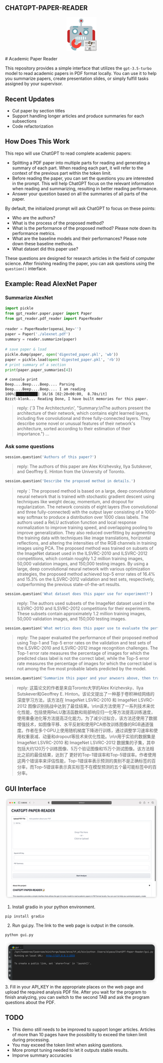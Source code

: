 ## CHATGPT-PAPER-READER

<p align="center">
  <img src="./img/robot.png" width="100">
</p>
# Academic Paper Reader

This repository provides a simple interface that utilizes the `gpt-3.5-turbo` model to read academic papers in PDF format locally. You can use it to help you summarize papers, create presentation slides, or simply fulfill tasks assigned by your supervisor.

## Recent Updates
- Cut paper by section titles
- Support handling longer articles and produce summaries for each subsections
- Code refactorization

## How Does This Work

This repo will use ChatGPT to read complete academic papers:

- Splitting a PDF paper into multiple parts for reading and generating a summary of each part. When reading each part, it will refer to the context of the previous part within the token limit.
- Before reading the paper, you can set the questions you are interested in the prompt. This will help ChatGPT focus on the relevant information when reading and summarizing, resulting in better reading performance.
- Answer your question based on all the summaries of all parts of the paper.

By default, the initialized prompt will ask ChatGPT to focus on these points:
- Who are the authors?
- What is the process of the proposed method?
- What is the performance of the proposed method? Please note down its performance metrics.
- What are the baseline models and their performances? Please note down these baseline methods.
- What dataset did this paper use?

These questions are designed for research articles in the field of computer science. After finishing reading the paper, you can ask questions using the `question()` interface.

## Example: Read AlexNet Paper

### Summarize AlexNet
```python
import pickle
from gpt_reader.paper.paper import Paper
from gpt_reader.pdf_reader import PaperReader

reader = PaperReader(openai_key='')
paper = Paper('./alexnet.pdf')
summary = reader.summarize(paper)

# save paper & load
pickle.dump(paper, open('digested_paper.pkl', 'wb'))
paper = pickle.load(open('digested_paper.pkl', 'rb'))
# print summary of a section
print(paper.paper_summaries[4])
```

```
# console print
Beep....Beep....Beep.... Parsing
Beep....Beep....Beep.... I am reading
100%|██████████| 16/16 [02:20<00:00,  8.78s/it]
Bzzzt-klonk... Reading Done, I have built memories for this paper.
```

> reply: ('3 The Architecture\n', "Summary:\nThe authors present the architecture of their network, which contains eight learned layers, including five convolutional and three fully-connected layers. They describe some novel or unusual features of their network's architecture, sorted according to their estimation of their importance.")
  ...


### Ask some questions

```python
session.question('Authors of this paper?')
```

> reply: The authors of this paper are Alex Krizhevsky, Ilya Sutskever, and Geoffrey E. Hinton from the University of Toronto.


```python
session.question('Describe the proposed method in details.')
```

> reply：The proposed method is based on a large, deep convolutional neural network that is trained with stochastic gradient descent using techniques like weight decay, momentum, and dropout for regularization.  The network consists of eight layers (five convolutional and three fully-connected) with the output layer consisting of a 1000-way softmax to produce a distribution over 1000 class labels.  The authors used a ReLU activation function and local response normalization to improve training speed, and overlapping pooling to improve generalization.  They also reduced overfitting by augmenting the training data with techniques like image translations, horizontal reflections, and altering the intensities of the RGB channels in training images using PCA.  The proposed method was trained on subsets of the ImageNet dataset used in the ILSVRC-2010 and ILSVRC-2012 competitions, which contain roughly 1.2 million training images, 50,000 validation images, and 150,000 testing images. By using a large, deep convolutional neural network with various optimization strategies, the proposed method achieved top-5 error rates of 16.4% and 15.3% on the ILSVRC-2012 validation and test sets, respectively, outperforming the previous state-of-the-art results.
> 

```python
session.question('What dataset does this paper use for experiment?')
```

> reply: The authors used subsets of the ImageNet dataset used in the ILSVRC-2010 and ILSVRC-2012 competitions for their experiments. These subsets contain approximately 1.2 million training images, 50,000 validation images, and 150,000 testing images.

```python
session.question('What metrics does this paper use to evaluate the performace?')
```

> reply: The paper evaluated the performance of their proposed method using Top-1 and Top-5 error rates on the validation and test sets of the ILSVRC-2010 and ILSVRC-2012 image recognition challenges. The Top-1 error rate measures the percentage of images for which the predicted class label is not the correct label, while the Top-5 error rate measures the percentage of images for which the correct label is not among the five most probable labels predicted by the model.

```python
session.question('Summarize this paper and your anwsers above, then translate the result into Chinese')
```
> reply: 这篇论文的作者是来自Toronto大学的Alex Krizhevsky、Ilya Sutskever和Geoffrey E. Hinton。该论文提出了一种基于卷积神经网络的深度学习方法，该方法在 ImageNet LSVRC-2010 和 ImageNet LSVRC-2012 图像识别挑战中达到了最佳结果。\n\n该方法使用了一系列技术来优化性能，包括使用ReLU激活函数和局部响应归一化等方法提高训练速度，使用重叠池化等方法提高泛化能力。为了减少过拟合，该方法还使用了数据增强技术，如图像平移、水平反射和使用PCA修改训练图像的RGB通道强度。作者在多个GPU上使用随机梯度下降进行训练，通过调整学习速率和使用权重衰减、动量和dropout等技术来优化性能。\n\n用于实验的数据集是 ImageNet LSVRC-2010 和 ImageNet LSVRC-2012 数据集的子集，其中包括大约120万个训练图像、5万个验证图像和15万个测试图像。该方法相比之前的最佳结果，达到了 更好的Top-1错误率和Top-5错误率。作者使用这两个错误率来评估性能，Top-1错误率表示预测的类别不是正确标签的百分率，而Top-5错误率表示真实标签不在模型预测的五个最可能标签中的百分率。

## GUI Interface
![alt](webui.png)
1. Install gradio in your python environment.
```
pip install gradio
```
2. Run gui.py. The link to the web page is output in the console.
```
python gui.py
```
![alt](console.png)
3. Fill in your API_KEY in the appropriate places on the web page and upload the required analysis PDF file. After you wait for the program to finish analyzing, you can switch to the second TAB and ask the program questions about the PDF.

## TODO

- This demo still needs to be improved to support longer articles. Articles of more than 10 pages have the possibility to exceed the token limit during processing.
- You may exceed the token limit when asking questions.
- More prompt tuning needed to let it outputs stable results.
- Imporve summary accuracies
